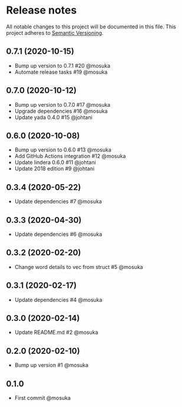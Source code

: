 # Release notes
All notable changes to this project will be documented in this file.
This project adheres to [Semantic Versioning](http://semver.org/).

## 0.7.1 (2020-10-15)
- Bump up version to 0.7.1 #20 @mosuka
- Automate release tasks #19 @mosuka

## 0.7.0 (2020-10-12)
- Bump up version to 0.7.0 #17 @mosuka 
- Upgrade dependencies #16 @mosuka
- Update yada 0.4.0 #15 @johtani

## 0.6.0 (2020-10-08)
- Bump up version to 0.6.0 #13 @mosuka
- Add GitHub Actions integration #12 @mosuka
- Update lindera 0.6.0 #11 @johtani
- Update 2018 edition #9 @johtani

## 0.3.4 (2020-05-22)
- Update dependencies #7 @mosuka

## 0.3.3 (2020-04-30)
- Update dependencies #6 @mosuka

## 0.3.2 (2020-02-20)
- Change word details to vec from struct #5 @mosuka

## 0.3.1 (2020-02-17)
- Update dependencies #4 @mosuka

## 0.3.0 (2020-02-14)
- Update README.md #2 @mosuka

## 0.2.0 (2020-02-10)
- Bump up version #1 @mosuka

## 0.1.0
- First commit @mosuka
